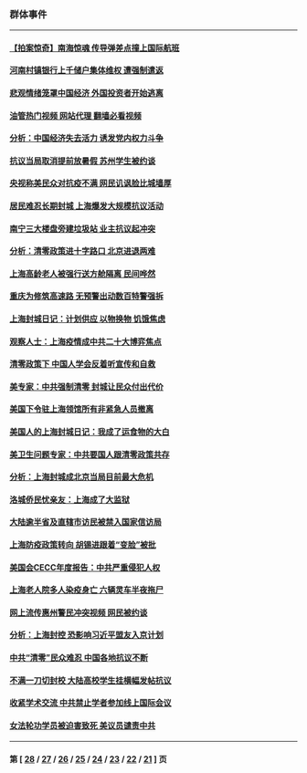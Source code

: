 ### 群体事件
---
#### [【拍案惊奇】南海惊魂 传导弹差点撞上国际航班](../../pages/ncid279/n13746784.md?05281645) 
#### [河南村镇银行上千储户集体维权 遭强制遣返](../../pages/ncid279/n13743906.md?05281645) 
#### [悲观情绪笼罩中国经济 外国投资者开始逃离](../../pages/ncid279/n13743825.md?05281645) 
#### [油管热门视频 网站代理 翻墙必看视频](http://209.222.30.114:81/youtube.html?05281645)
#### [分析：中国经济失去活力 诱发党内权力斗争](../../pages/ncid279/n13740219.md?05281645) 
#### [抗议当局取消提前放暑假 苏州学生被约谈](../../pages/ncid279/n13738981.md?05281645) 
#### [央视称美民众对抗疫不满 网民讥讽脸比城墙厚](../../pages/ncid279/n13738685.md?05281645) 
#### [居民难忍长期封城 上海爆发大规模抗议活动](../../pages/ncid279/n13724894.md?05281645) 
#### [南宁三大楼盘旁建垃圾站 业主抗议起冲突](../../pages/ncid279/n13723244.md?05281645) 
#### [分析：清零政策进十字路口 北京进退两难](../../pages/ncid279/n13722760.md?05281645) 
#### [上海高龄老人被强行送方舱隔离 民间哗然](../../pages/ncid279/n13717318.md?05281645) 
#### [重庆为修筑高速路 无预警出动数百特警强拆](../../pages/ncid279/n13716893.md?05281645) 
#### [上海封城日记：计划供应 以物换物 饥饿焦虑](../../pages/ncid279/n13715646.md?05281645) 
#### [观察人士：上海疫情成中共二十大博弈焦点](../../pages/ncid279/n13713349.md?05281645) 
#### [清零政策下 中国人学会反着听宣传和自救](../../pages/ncid279/n13711002.md?05281645) 
#### [美专家：中共强制清零 封城让民众付出代价](../../pages/ncid279/n13709482.md?05281645) 
#### [美国下令驻上海领馆所有非紧急人员撤离](../../pages/ncid279/n13709373.md?05281645) 
#### [美国人的上海封城日记：我成了运食物的大白](../../pages/ncid279/n13707573.md?05281645) 
#### [美卫生问题专家：中共要国人跟清零政策共存](../../pages/ncid279/n13705925.md?05281645) 
#### [分析：上海封城成北京当局目前最大危机](../../pages/ncid279/n13702771.md?05281645) 
#### [洛城侨民忧亲友：上海成了大监狱](../../pages/ncid279/n13693937.md?05281645) 
#### [大陆逾半省及直辖市访民被禁入国家信访局](../../pages/ncid279/n13689201.md?05281645) 
#### [上海防疫政策转向 胡锡进跟着“变脸”被批](../../pages/ncid279/n13688098.md?05281645) 
#### [美国会CECC年度报告：中共严重侵犯人权](../../pages/ncid279/n13687784.md?05281645) 
#### [上海老人院多人染疫身亡 六辆灵车半夜拖尸](../../pages/ncid279/n13687060.md?05281645) 
#### [网上流传惠州警民冲突视频 网民被约谈](../../pages/ncid279/n13687562.md?05281645) 
#### [分析：上海封控 恐影响习近平盟友入京计划](../../pages/ncid279/n13686881.md?05281645) 
#### [中共“清零”民众难忍 中国各地抗议不断](../../pages/ncid279/n13685186.md?05281645) 
#### [不满一刀切封校 大陆高校学生挂横幅发帖抗议](../../pages/ncid279/n13683669.md?05281645) 
#### [收紧学术交流 中共禁止学者参加线上国际会议](../../pages/ncid279/n13684255.md?05281645) 
#### [女法轮功学员被迫害致死 美议员谴责中共](../../pages/ncid279/n13682069.md?05281645) 

---
#### 第 [ [28](./28.md?05281645) / [27](./27.md?05281645) / [26](./26.md?05281645) / [25](./25.md?05281645) / [24](./24.md?05281645) / [23](./23.md?05281645) / [22](./22.md?05281645) / [21](./21.md?05281645) ] 页
